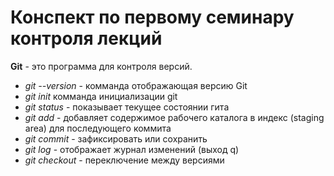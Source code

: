 # Конспект по первому семинару контроля лекций

**Git** - это программа для контроля версий.

* *git --version* - комманда отображающая версию Git
* *git init* комманда инициализации git
* *git status* -  показывает текущее состоянии гита
* *git add* - добавляет содержимое рабочего каталога в индекс (staging area)  для последующего коммита
* *git commit* - зафиксировать или сохранить
* *git log* - отображает журнал изменений (выход q)
* *git checkout* - переключение между версиями 
